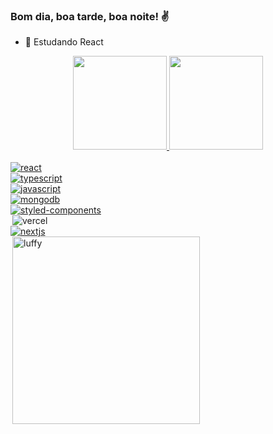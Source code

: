 ### Bom dia, boa tarde, boa noite! ✌️

- 🌱 Estudando React

<div align="center">
  <a href="https://github.com/rafaballerini">
  <img height="150em" src="https://github-readme-stats.vercel.app/api?username=dougvs09&show_icons=true&theme=tokyonight&include_all_commits=true&count_private=true"/>
  <img height="150em" src="https://github-readme-stats.vercel.app/api/top-langs/?username=dougvs09&layout=compact&langs_count=7&theme=tokyonight"/>
</div>
<div style="display: grid; grid-template-rows: 1fr 1fr"><br>
  <img align="center" alt="react" style:"grid-row: 1" src="https://img.shields.io/badge/React-20232A?style=for-the-badge&logo=react&logoColor=61DAFB">
  <img align="center" alt="typescript" style:"grid-row: 1" src="https://img.shields.io/badge/TypeScript-007ACC?style=for-the-badge&logo=typescript&logoColor=white">
  <img align="center" alt="javascript" style:"grid-row: 1" src="https://img.shields.io/badge/JavaScript-F7DF1E?style=for-the-badge&logo=javascript&logoColor=black">
  <img align="center" alt="mongodb" style:"grid-row: 1" src="https://img.shields.io/badge/MongoDB-4EA94B?style=for-the-badge&logo=mongodb&logoColor=white">
  <img align="center" alt="styled-components" style:"grid-row: 1" src="https://img.shields.io/badge/styled--components-DB7093?style=for-the-badge&logo=styled-components&logoColor=white">
  <img align="right" alt="vercel" style:"grid-row: 1" src="https://img.shields.io/badge/Vercel-000000?style=for-the-badge&logo=vercel&logoColor=white"> 
  <img align="center" alt="nextjs" style:"grid-row: 1" src="https://img.shields.io/badge/next.js-000000?style=for-the-badge&logo=nextdotjs&logoColor=white"> 
  <img width="300px" height="300px" style:"grid-row: 2" align="right" alt="luffy" src="https://cdn.discordapp.com/attachments/427230329095585792/899996710703603742/Foto_perfil_pc.gif">
</div>
